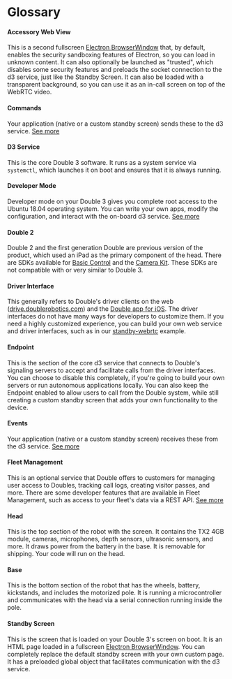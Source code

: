 # Glossary

#### Accessory Web View
This is a second fullscreen [Electron BrowserWindow](https://www.electronjs.org/docs/api/browser-window) that, by default, enables the security sandboxing features of Electron, so you can load in unknown content. It can also optionally be launched as "trusted", which disables some security features and preloads the socket connection to the d3 service, just like the Standby Screen. It can also be loaded with a transparent background, so you can use it as an in-call screen on top of the WebRTC video.

#### Commands
Your application (native or a custom standby screen) sends these to the d3 service. [See more](Communication.md)

#### D3 Service
This is the core Double 3 software. It runs as a system service via `systemctl`, which launches it on boot and ensures that it is always running.

#### Developer Mode
Developer mode on your Double 3 gives you complete root access to the Ubuntu 18.04 operating system. You can write your own apps, modify the configuration, and interact with the on-board d3 service. [See more](Developer%20Mode.md)

#### Double 2
Double 2 and the first generation Double are previous version of the product, which used an iPad as the primary component of the head. There are SDKs available for [Basic Control](https://github.com/doublerobotics/Basic-Control-SDK-iOS) and the [Camera Kit](https://github.com/doublerobotics/Camera-Kit-SDK). These SDKs are not compatible with or very similar to Double 3.

#### Driver Interface
This generally refers to Double's driver clients on the web ([drive.doublerobotics.com](https://drive.doublerobotics.com)) and the [Double app for iOS](https://apps.apple.com/us/app/double/id589230178). The driver interfaces do not have many ways for developers to customize them. If you need a highly customized experience, you can build your own web service and driver interfaces, such as in our [standby-webrtc](../examples/standby-webrtc) example.

#### Endpoint
This is the section of the core d3 service that connects to Double's signaling servers to accept and facilitate calls from the driver interfaces. You can choose to disable this completely, if you're going to build your own servers or run autonomous applications locally. You can also keep the Endpoint enabled to allow users to call from the Double system, while still creating a custom standby screen that adds your own functionality to the device.

#### Events
Your application (native or a custom standby screen) receives these from the d3 service. [See more](Communication.md)

#### Fleet Management
This is an optional service that Double offers to customers for managing user access to Doubles, tracking call logs, creating visitor passes, and more. There are some developer features that are available in Fleet Management, such as access to your fleet's data via a REST API. [See more](https://www.doublerobotics.com/fleet-management.html)

#### Head
This is the top section of the robot with the screen. It contains the TX2 4GB module, cameras, microphones, depth sensors, ultrasonic sensors, and more. It draws power from the battery in the base. It is removable for shipping. Your code will run on the head.

#### Base
This is the bottom section of the robot that has the wheels, battery, kickstands, and includes the motorized pole. It is running a microcontroller and communicates with the head via a serial connection running inside the pole.

#### Standby Screen
This is the screen that is loaded on your Double 3's screen on boot. It is an HTML page loaded in a fullscreen [Electron BrowserWindow](https://www.electronjs.org/docs/api/browser-window). You can completely replace the default standby screen with your own custom page. It has a preloaded global object that facilitates communication with the d3 service.

